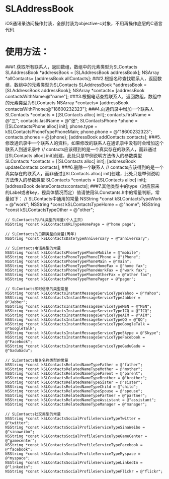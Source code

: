 SLAddressBook
=============
iOS通讯录访问操作封装，全部封装为objective-c对象，不用再操作底层的C语言代码.

使用方法：
=============
###1.获取所有联系人，返回数组，数组中的元素类型为SLContacts
    SLAddressBook *addressBook = [SLAddressBook addressBook];
    NSArray *allContacts= [addressBook allContacts];
###2.根据名称查找联系人，返回数组，数组中的元素类型为SLContacts
    SLAddressBook *addressBook = [SLAddressBook addressBook];
    NSArray *contacts= [addressBook contactsWithName:@"name"];
###3.根据电话查找联系人，返回数组，数组中的元素类型为SLContacts
    NSArray *contacts= [addressBook contactsWithPhone:@"18600232323"];
###4.向通讯录中增加一个联系人
    SLContacts *contacts = [[SLContacts alloc] init];
    contacts.firstName = @"三";
    contacts.lastName = @"张";
    SLContactsPhone *phone = [[SLContactsPhone alloc] init];
    phone.type = kSLContactsPhoneTypePhoneMain;
    phone.phone = @"18600232323";
    contacts.phones = @{phone};
    [addressBook addContacts:contacts];
###5.修改通讯录中一个联系人的资料，如果修改的联系人在通讯录中没有时会增加这个联系人到通讯录中
    // contacts应该得到的是一个真实存在的联系人，而非通过[[SLContacts alloc] init]创建，此处只是举例说明方法传入的参数类型
    SLContacts *contacts = [[SLContacts alloc] init];
    [addressBook updateContacts:contacts];
###6.删除一个联系人
    // contacts应该得到的是一个真实存在的联系人，而非通过[[SLContacts alloc] init]创建，此处只是举例说明方法传入的参数类型
    SLContacts *contacts = [[SLContacts alloc] init];
    [addressBook deleteContacts:contacts];
###7.其他类型中的type（对应原来的Label或者key，视具体情况而定）值请使用SLConstants.h中的常量判断，常量如下：
    // SLContacts中通用的常量
    NSString *const kSLContactsTypeWork = @"work";
    NSString *const kSLContactsTypeHome = @"home";
    NSString *const kSLContactsTypeOther = @"other";

    // SLContacts的URL类型的常量(个人主页)
    NSString *const kSLContactsURLTypeHomePage = @"home page";

    // SLContacts的日期类型的常量(周年)
    NSString *const kSLContactsDateTypeAnniversary = @"anniversary";

    // SLContacts电话类型的常量
    NSString *const kSLContactsPhoneTypePhoneMobile = @"mobile";
    NSString *const kSLContactsPhoneTypePhoneIPhone = @"iPhone";
    NSString *const kSLContactsPhoneTypePhoneMain = @"main";
    NSString *const kSLContactsPhoneTypePhoneHomeFax = @"home fax";
    NSString *const kSLContactsPhoneTypePhoneWorkFax = @"work fax";
    NSString *const kSLContactsPhoneTypePhoneOtherFax = @"other fax";
    NSString *const kSLContactsPhoneTypePhonePager = @"pager";

    // SLContacts即时信息的类型常量
    NSString *const kSLContactsInstantMessageServiceTypeYahoo = @"Yahoo";
    NSString *const kSLContactsInstantMessageServiceTypeJabber = @"Jabber";
    NSString *const kSLContactsInstantMessageServiceTypeMSN = @"MSN";
    NSString *const kSLContactsInstantMessageServiceTypeICQ = @"ICQ";
    NSString *const kSLContactsInstantMessageServiceTypeAIM = @"AIM";
    NSString *const kSLContactsInstantMessageServiceTypeQQ = @"QQ";
    NSString *const kSLContactsInstantMessageServiceTypeGoogleTalk = @"GoogleTalk";
    NSString *const kSLContactsInstantMessageServiceTypeSkype = @"Skype";
    NSString *const kSLContactsInstantMessageServiceTypeFacebook = @"Facebook";
    NSString *const kSLContactsInstantMessageServiceTypeGaduGadu = @"GaduGadu";

    // SLContacts相关名称类型的常量
    NSString *const kSLContactsRelatedNameTypeFather = @"father";
    NSString *const kSLContactsRelatedNameTypeMother = @"mother";
    NSString *const kSLContactsRelatedNameTypeParent = @"parent";
    NSString *const kSLContactsRelatedNameTypeBrother = @"brother";
    NSString *const kSLContactsRelatedNameTypeSister = @"sister";
    NSString *const kSLContactsRelatedNameTypeChild = @"child";
    NSString *const kSLContactsRelatedNameTypeSpouse = @"spouse";
    NSString *const kSLContactsRelatedNameTypePartner = @"partner";
    NSString *const kSLContactsRelatedNameTypeAssistant = @"assistant";
    NSString *const kSLContactsRelatedNameTypeManager = @"manager";

    // SLContacts社交类型的常量
    NSString *const kSLContactsSocialProfileServiceTypeTwitter = @"twitter";
    NSString *const kSLContactsSocialProfileServiceTypeSinaWeibo = @"sinaweibo";
    NSString *const kSLContactsSocialProfileServiceTypeGameCenter = @"gamecenter";
    NSString *const kSLContactsSocialProfileServiceTypeFacebook = @"facebook";
    NSString *const kSLContactsSocialProfileServiceTypeMyspace = @"myspace";
    NSString *const kSLContactsSocialProfileServiceTypeLinkedIn = @"linkedin";
    NSString *const kSLContactsSocialProfileServiceTypeFlickr = @"flickr";
